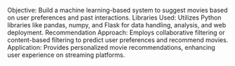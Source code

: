 Objective: Build a machine learning-based system to suggest movies based on user preferences and past interactions.
Libraries Used: Utilizes Python libraries like pandas, numpy, and Flask for data handling, analysis, and web deployment.
Recommendation Approach: Employs collaborative filtering or content-based filtering to predict user preferences and recommend movies.
Application: Provides personalized movie recommendations, enhancing user experience on streaming platforms.

